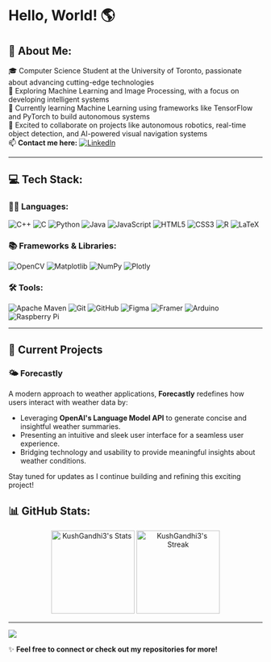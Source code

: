 # Hello, World! 🌎

## 💫 About Me:  
🎓 Computer Science Student at the University of Toronto, passionate about advancing cutting-edge technologies  
🤖 Exploring Machine Learning and Image Processing, with a focus on developing intelligent systems  
🌱 Currently learning Machine Learning using frameworks like TensorFlow and PyTorch to build autonomous systems  
🤝 Excited to collaborate on projects like autonomous robotics, real-time object detection, and AI-powered visual navigation systems  
📫 **Contact me here:**  [![LinkedIn](https://img.shields.io/badge/LinkedIn-%230077B5.svg?logo=linkedin&logoColor=white)](https://linkedin.com/in/kushgandhi3/)  

---

## 💻 Tech Stack:

### 🧑‍💻 Languages:
![C++](https://img.shields.io/badge/c++-%2300599C.svg?style=for-the-badge&logo=c%2B%2B&logoColor=white)
![C](https://img.shields.io/badge/c-%2300599C.svg?style=for-the-badge&logo=c&logoColor=white)
![Python](https://img.shields.io/badge/python-3670A0?style=for-the-badge&logo=python&logoColor=ffdd54)
![Java](https://img.shields.io/badge/java-%23ED8B00.svg?style=for-the-badge&logo=openjdk&logoColor=white)
![JavaScript](https://img.shields.io/badge/javascript-%23323330.svg?style=for-the-badge&logo=javascript&logoColor=%23F7DF1E)
![HTML5](https://img.shields.io/badge/html5-%23E34F26.svg?style=for-the-badge&logo=html5&logoColor=white)
![CSS3](https://img.shields.io/badge/css3-%231572B6.svg?style=for-the-badge&logo=css3&logoColor=white)
![R](https://img.shields.io/badge/r-%23276DC3.svg?style=for-the-badge&logo=r&logoColor=white)
![LaTeX](https://img.shields.io/badge/latex-%23008080.svg?style=for-the-badge&logo=latex&logoColor=white)

### 📚 Frameworks & Libraries:
![OpenCV](https://img.shields.io/badge/opencv-%23white.svg?style=for-the-badge&logo=opencv&logoColor=white)
![Matplotlib](https://img.shields.io/badge/Matplotlib-%23ffffff.svg?style=for-the-badge&logo=Matplotlib&logoColor=black)
![NumPy](https://img.shields.io/badge/numpy-%23013243.svg?style=for-the-badge&logo=numpy&logoColor=white)
![Plotly](https://img.shields.io/badge/Plotly-%233F4F75.svg?style=for-the-badge&logo=plotly&logoColor=white)

### 🛠️ Tools:
![Apache Maven](https://img.shields.io/badge/Apache%20Maven-C71A36?style=for-the-badge&logo=Apache%20Maven&logoColor=white)
![Git](https://img.shields.io/badge/git-%23F05033.svg?style=for-the-badge&logo=git&logoColor=white)
![GitHub](https://img.shields.io/badge/github-%23121011.svg?style=for-the-badge&logo=github&logoColor=white)
![Figma](https://img.shields.io/badge/figma-%23F24E1E.svg?style=for-the-badge&logo=figma&logoColor=white)
![Framer](https://img.shields.io/badge/Framer-black?style=for-the-badge&logo=framer&logoColor=blue)
![Arduino](https://img.shields.io/badge/-Arduino-00979D?style=for-the-badge&logo=Arduino&logoColor=white)
![Raspberry Pi](https://img.shields.io/badge/-Raspberry_Pi-C51A4A?style=for-the-badge&logo=Raspberry-Pi)

---

## 🌟 Current Projects

### 🌤️ Forecastly  
A modern approach to weather applications, **Forecastly** redefines how users interact with weather data by:  
- Leveraging **OpenAI's Language Model API** to generate concise and insightful weather summaries.  
- Presenting an intuitive and sleek user interface for a seamless user experience.  
- Bridging technology and usability to provide meaningful insights about weather conditions.

Stay tuned for updates as I continue building and refining this exciting project!   

## 📊 GitHub Stats:

<div class="badges-githubstats" align="center">
  <p>
    <img src="https://github-readme-stats.vercel.app/api?username=KushGandhi3&theme=dark&hide_border=false&include_all_commits=true&count_private=true" alt="KushGandhi3's Stats" height="165">
    <img src="https://github-readme-streak-stats.herokuapp.com/?user=KushGandhi3&theme=dark&hide_border=false" alt="KushGandhi3's Streak" height="165">
  </p>
</div>


---
[![](https://visitcount.itsvg.in/api?id=KushGandhi3&icon=6&color=8)](https://visitcount.itsvg.in)

✨ **Feel free to connect or check out my repositories for more!**

<!-- Proudly created with GPRM ( https://gprm.itsvg.in ) -->
